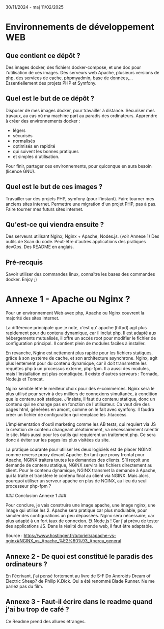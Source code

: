 30/11/2024 - maj 11/02/2025

# Environnements de développement WEB #

## Que contient ce dépôt ? ##
Des images docker, des fichiers docker-compose, et une doc pour l'utilisation de ces images. 
Des serveurs web Apache, plusieurs versions de php, des services de cache, phpmyadmin, base de données,...
Essentiellement des projets PHP et Symfony.

## Quel est le but de ce dépôt ? ##
Disposer de mes images docker, pour travailler à distance. 
Sécuriser mes travaux, au cas où ma machine part au paradis des ordinateurs.
Apprendre à créer des environnements docker :
  * légers
  * sécurisés 
  * normalisés 
  * optimisés en rapidité
  * qui suivent les bonnes pratiques
  * et simples d'utilisation.

Pour finir, partager ces environnements, pour quiconque en aura besoin (licence GNU).


## Quel est le but de ces images ? ##
Travailler sur des projets PHP, symfony (pour l'instant).
Faire tourner mes anciens sites internet.
Permettre une migration d'un projet PHP, pas à pas.
Faire tourner mes futurs sites internet. 

## Qu'est-ce qui viendra ensuite ? ##
Des serveurs utilisant Nginx, Nginx + Apache, Nodes.js. (voir Annexe 1)
Des outils de Scan du code.
Peut-être d'autres applications des pratiques devOps.
Des README en anglais.

## Pré-recquis ##
Savoir utiliser des commandes linux, connaître les bases des commandes docker.
Enjoy ;)

# Annexe 1 - Apache ou Nginx ? #
Pour un environnement Web avec php, Apache ou Nginx couvrent la majorité des sites internet. 

La différence principale que je note, c'est qu' apache (httpd) agit plus rapidement pour du contenu dynamique, car il inclut php.
Il est adapté aux hébergements mutualisés, il offre un accès root pour modifier le fichier de configuration principal.
Il contient plein de modules faciles à installer.

En revanche, Nginx est nettement plus rapide pour les fichiers statiques, grâce à son système de cache, et son architecture asynchrone.
Nginx, agit plus lentement pour du contenu dynamique, car il doit transmettre les requêtes php à un processus externe, php-fpm.
Il a aussi des modules, mais l'installation est plus compliquée.
Il existe d'autres serveurs : Tornado, Node.js et Tomcat.

Nginx semble être le meilleur choix pour des e-commerces.
Nginx sera le plus utilisé pour servir à des milliers de connexions simultanée, à condition que le contenu soit statique.
J'insiste, il faut du contenu statique, donc un contenu qui ne change pas en fonction de l'utilisateur.
Ca veut dire des pages html, générées en amont, comme on le fait avec symfony.
Il faudra créer un fichier de configuration qui remplace les .htaccess.

L'implémentation d'outil marketing comme les AB tests, qui requiert via JS la création de contenu changeant aléatoirement, va nécessairement ralentir le site. Mais aussi pour les outils qui requièrent un traitement php. 
Ce sera donc à éviter sur les pages les plus visitées du site.

La pratique courante pour utiliser les deux logiciels est de placer NGINX comme reverse proxy devant Apache. En tant que proxy frontal pour Apache, NGINX traitera toutes les demandes des clients.
S’il reçoit une demande de contenu statique, NGINX servira les fichiers directement au client.
Pour le contenu dynamique, NGINX transmet la demande à Apache, qui la traite et transfère le contenu final au client via NGINX.
Mais alors, pourquoi utiliser un serveur apache en plus de NGINX, au lieu du seul processeur php-fpm ?


### Conclusion Annexe 1 ###  

Pour conclure, je vais construire une image apache, une image nginx, une image qui utilise les 2. 
Apache sera pratique car plus modulable, pour simuler des configurations un peu dépassées.
Nginx sera nécessaire, car plus adapté à un fort taux de connexion.
Et Node.js ! Car j'ai prévu de tester des applications JS.
Dans la réalité du monde web, il faut être adaptable.

Source :
https://www.hostinger.fr/tutoriels/apache-vs-nginx#NGINX_vs_Apache_%E2%80%93_Apercu_general


## Annexe 2 - De quoi est constitué le paradis des ordinateurs ? ##
En l'écrivant, j'ai pensé fortement au livre de S-F Do Androids Dream of Electric Sheep? de Philip K.Dick.
Qui a été renommé Blade Runner.
Ne me parlez pas du film.


## Annexe 3 - Faut-il écrire dans le readme quand j'ai bu trop de café ? ##
Ce Readme prend des allures étranges.
